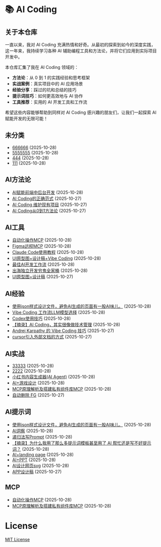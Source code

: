 # 📚 AI Coding

## 关于本仓库

一直以来，我对 AI Coding 充满热情和好奇。从最初的探索到如今的深度实践，这一年来，我持续学习各种 AI 辅助编程工具和方法论，并将它们应用到实际项目开发中。

本仓库汇集了我在 AI Coding 领域的：

- **方法论**：从 0 到 1 的实践经验和思考框架
- **实战案例**：真实项目中的 AI 应用场景
- **经验分享**：踩过的坑和总结的技巧
- **提示词技巧**：如何更高效地与 AI 协作
- **工具推荐**：实用的 AI 开发工具和工作流

希望这些内容能够帮助到同样对 AI Coding 感兴趣的朋友们，让我们一起探索 AI 赋能开发的无限可能！

<!-- ISSUES-LIST:START -->
<!-- 此列表由 GitHub Actions 自动生成，请勿手动修改 -->

## 未分类

* [666666](https://github.com/Daotin/ai-coding/issues/34) (2025-10-28)
* [5555555](https://github.com/Daotin/ai-coding/issues/33) (2025-10-28)
* [444](https://github.com/Daotin/ai-coding/issues/32) (2025-10-28)
* [111](https://github.com/Daotin/ai-coding/issues/29) (2025-10-28)

## AI方法论

* [AI赋能前端中后台开发](https://github.com/Daotin/ai-coding/issues/11) (2025-10-28)
* [AI Coding的正确范式](https://github.com/Daotin/ai-coding/issues/8) (2025-10-27)
* [AI Coding 维护现有项目](https://github.com/Daotin/ai-coding/issues/5) (2025-10-27)
* [AI Coding从0到1方法论](https://github.com/Daotin/ai-coding/issues/2) (2025-10-27)

## AI工具

* [自动化操作MCP](https://github.com/Daotin/ai-coding/issues/20) (2025-10-28)
* [Figma远程MCP](https://github.com/Daotin/ai-coding/issues/19) (2025-10-28)
* [Claude Code使用教程](https://github.com/Daotin/ai-coding/issues/18) (2025-10-28)
* [UI原型图+设计稿+Vibe Coding](https://github.com/Daotin/ai-coding/issues/17) (2025-10-28)
* [最佳AI开发工作流](https://github.com/Daotin/ai-coding/issues/16) (2025-10-28)
* [出海独立开发穷鬼全家桶](https://github.com/Daotin/ai-coding/issues/15) (2025-10-28)
* [UI原型图+设计稿](https://github.com/Daotin/ai-coding/issues/4) (2025-10-27)

## AI经验

* [使用json样式设计文件，避免AI生成的页面有一股AI味儿。](https://github.com/Daotin/ai-coding/issues/28) (2025-10-28)
* [Vibe Coding 工作流LLM模型选择](https://github.com/Daotin/ai-coding/issues/27) (2025-10-28)
* [Codex使用技巧](https://github.com/Daotin/ai-coding/issues/26) (2025-10-28)
* [【摘录】AI Coding，其实很像做技术管理](https://github.com/Daotin/ai-coding/issues/9) (2025-10-28)
* [Andrej Karpathy 的 Vibe Coding 技巧](https://github.com/Daotin/ai-coding/issues/7) (2025-10-27)
* [cursor引入外部文档的方式](https://github.com/Daotin/ai-coding/issues/6) (2025-10-27)

## AI实战

* [33333](https://github.com/Daotin/ai-coding/issues/31) (2025-10-28)
* [2222](https://github.com/Daotin/ai-coding/issues/30) (2025-10-28)
* [小红书内容生成器(AI Agent)](https://github.com/Daotin/ai-coding/issues/14) (2025-10-28)
* [AI+游戏设计](https://github.com/Daotin/ai-coding/issues/13) (2025-10-28)
* [MCP原理解析及搭建私有组件库MCP](https://github.com/Daotin/ai-coding/issues/10) (2025-10-28)
* [自动删除 FG](https://github.com/Daotin/ai-coding/issues/1) (2025-10-27)

## AI提示词

* [使用json样式设计文件，避免AI生成的页面有一股AI味儿。](https://github.com/Daotin/ai-coding/issues/28) (2025-10-28)
* [AI洞察](https://github.com/Daotin/ai-coding/issues/25) (2025-10-28)
* [递归法写Prompt](https://github.com/Daotin/ai-coding/issues/24) (2025-10-28)
* [【摘录】为什么我用了那么多提示词模板甚至用了 AI 帮忙还是写不好提示词？](https://github.com/Daotin/ai-coding/issues/23) (2025-10-28)
* [AI+landing page](https://github.com/Daotin/ai-coding/issues/22) (2025-10-28)
* [AI+PPT](https://github.com/Daotin/ai-coding/issues/21) (2025-10-28)
* [AI设计网页svg](https://github.com/Daotin/ai-coding/issues/12) (2025-10-28)
* [APP设计稿](https://github.com/Daotin/ai-coding/issues/3) (2025-10-27)

## MCP

* [自动化操作MCP](https://github.com/Daotin/ai-coding/issues/20) (2025-10-28)
* [MCP原理解析及搭建私有组件库MCP](https://github.com/Daotin/ai-coding/issues/10) (2025-10-28)
<!-- ISSUES-LIST:END -->

# License

[MIT License](./LICENSE)
